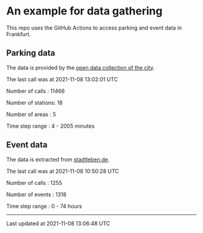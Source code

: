 # An example for data gathering

This repo uses the GitHub Actions to access parking and event data in Frankfurt.

## Parking data
The data is provided by the [open data collection of the city](https://www.offenedaten.frankfurt.de/).

The last call was at 2021-11-08 13:02:01 UTC

Number of calls   : 11466

Number of stations:    18

Number of areas   :     5

Time step range   :     4 -  2005 minutes


## Event data
The data is extracted from [stadtleben.de](https://stadtleben.de/frankfurt/).

The last call was at 2021-11-08 10:50:28 UTC

Number of calls   : 1255

Number of events  : 1318

Time step range   :    0 -   74 hours


----

Last updated at 2021-11-08 13:06:48 UTC
